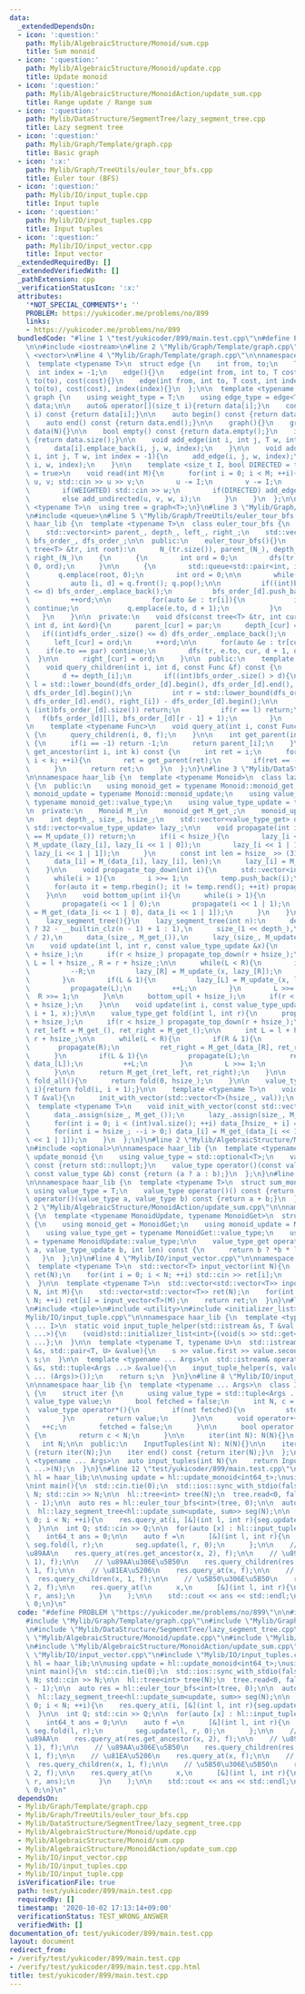 ```yaml
---
data:
  _extendedDependsOn:
  - icon: ':question:'
    path: Mylib/AlgebraicStructure/Monoid/sum.cpp
    title: Sum monoid
  - icon: ':question:'
    path: Mylib/AlgebraicStructure/Monoid/update.cpp
    title: Update monoid
  - icon: ':question:'
    path: Mylib/AlgebraicStructure/MonoidAction/update_sum.cpp
    title: Range update / Range sum
  - icon: ':question:'
    path: Mylib/DataStructure/SegmentTree/lazy_segment_tree.cpp
    title: Lazy segment tree
  - icon: ':question:'
    path: Mylib/Graph/Template/graph.cpp
    title: Basic graph
  - icon: ':x:'
    path: Mylib/Graph/TreeUtils/euler_tour_bfs.cpp
    title: Euler tour (BFS)
  - icon: ':question:'
    path: Mylib/IO/input_tuple.cpp
    title: Input tuple
  - icon: ':question:'
    path: Mylib/IO/input_tuples.cpp
    title: Input tuples
  - icon: ':question:'
    path: Mylib/IO/input_vector.cpp
    title: Input vector
  _extendedRequiredBy: []
  _extendedVerifiedWith: []
  _pathExtension: cpp
  _verificationStatusIcon: ':x:'
  attributes:
    '*NOT_SPECIAL_COMMENTS*': ''
    PROBLEM: https://yukicoder.me/problems/no/899
    links:
    - https://yukicoder.me/problems/no/899
  bundledCode: "#line 1 \"test/yukicoder/899/main.test.cpp\"\n#define PROBLEM \"https://yukicoder.me/problems/no/899\"\
    \n\n#include <iostream>\n#line 2 \"Mylib/Graph/Template/graph.cpp\"\n#include\
    \ <vector>\n#line 4 \"Mylib/Graph/Template/graph.cpp\"\n\nnamespace haar_lib {\n\
    \  template <typename T>\n  struct edge {\n    int from, to;\n    T cost;\n  \
    \  int index = -1;\n    edge(){}\n    edge(int from, int to, T cost): from(from),\
    \ to(to), cost(cost){}\n    edge(int from, int to, T cost, int index): from(from),\
    \ to(to), cost(cost), index(index){}\n  };\n\n  template <typename T>\n  struct\
    \ graph {\n    using weight_type = T;\n    using edge_type = edge<T>;\n\n    std::vector<std::vector<edge<T>>>\
    \ data;\n\n    auto& operator[](size_t i){return data[i];}\n    const auto& operator[](size_t\
    \ i) const {return data[i];}\n\n    auto begin() const {return data.begin();}\n\
    \    auto end() const {return data.end();}\n\n    graph(){}\n    graph(int N):\
    \ data(N){}\n\n    bool empty() const {return data.empty();}\n    int size() const\
    \ {return data.size();}\n\n    void add_edge(int i, int j, T w, int index = -1){\n\
    \      data[i].emplace_back(i, j, w, index);\n    }\n\n    void add_undirected(int\
    \ i, int j, T w, int index = -1){\n      add_edge(i, j, w, index);\n      add_edge(j,\
    \ i, w, index);\n    }\n\n    template <size_t I, bool DIRECTED = true, bool WEIGHTED\
    \ = true>\n    void read(int M){\n      for(int i = 0; i < M; ++i){\n        int\
    \ u, v; std::cin >> u >> v;\n        u -= I;\n        v -= I;\n        T w = 1;\n\
    \        if(WEIGHTED) std::cin >> w;\n        if(DIRECTED) add_edge(u, v, w, i);\n\
    \        else add_undirected(u, v, w, i);\n      }\n    }\n  };\n\n  template\
    \ <typename T>\n  using tree = graph<T>;\n}\n#line 3 \"Mylib/Graph/TreeUtils/euler_tour_bfs.cpp\"\
    \n#include <queue>\n#line 5 \"Mylib/Graph/TreeUtils/euler_tour_bfs.cpp\"\n\nnamespace\
    \ haar_lib {\n  template <typename T>\n  class euler_tour_bfs {\n    int N_;\n\
    \    std::vector<int> parent_, depth_, left_, right_;\n    std::vector<std::vector<int>>\
    \ bfs_order_, dfs_order_;\n\n  public:\n    euler_tour_bfs(){}\n    euler_tour_bfs(const\
    \ tree<T> &tr, int root):\n      N_(tr.size()), parent_(N_), depth_(N_), left_(N_),\
    \ right_(N_)\n    {\n      {\n        int ord = 0;\n        dfs(tr, root, -1,\
    \ 0, ord);\n      }\n\n      {\n        std::queue<std::pair<int, int>> q;\n \
    \       q.emplace(root, 0);\n        int ord = 0;\n\n        while(not q.empty()){\n\
    \          auto [i, d] = q.front(); q.pop();\n\n          if((int)bfs_order_.size()\
    \ <= d) bfs_order_.emplace_back();\n          bfs_order_[d].push_back(ord);\n\
    \          ++ord;\n\n          for(auto &e : tr[i]){\n            if(e.to == parent_[i])\
    \ continue;\n            q.emplace(e.to, d + 1);\n          }\n        }\n   \
    \   }\n    }\n\n  private:\n    void dfs(const tree<T> &tr, int cur, int par,\
    \ int d, int &ord){\n      parent_[cur] = par;\n      depth_[cur] = d;\n\n   \
    \   if((int)dfs_order_.size() <= d) dfs_order_.emplace_back();\n      dfs_order_[d].push_back(ord);\n\
    \      left_[cur] = ord;\n      ++ord;\n\n      for(auto &e : tr[cur]){\n    \
    \    if(e.to == par) continue;\n        dfs(tr, e.to, cur, d + 1, ord);\n    \
    \  }\n\n      right_[cur] = ord;\n    }\n\n  public:\n    template <typename Func>\n\
    \    void query_children(int i, int d, const Func &f) const {\n      if(i != -1){\n\
    \        d += depth_[i];\n        if((int)bfs_order_.size() > d){\n          int\
    \ l = std::lower_bound(dfs_order_[d].begin(), dfs_order_[d].end(), left_[i]) -\
    \ dfs_order_[d].begin();\n          int r = std::lower_bound(dfs_order_[d].begin(),\
    \ dfs_order_[d].end(), right_[i]) - dfs_order_[d].begin();\n\n          if(l >=\
    \ (int)bfs_order_[d].size()) return;\n          if(r == l) return;\n\n       \
    \   f(bfs_order_[d][l], bfs_order_[d][r - 1] + 1);\n        }\n      }\n    }\n\
    \n    template <typename Func>\n    void query_at(int i, const Func &f) const\
    \ {\n      query_children(i, 0, f);\n    }\n\n    int get_parent(int i) const\
    \ {\n      if(i == -1) return -1;\n      return parent_[i];\n    }\n\n    int\
    \ get_ancestor(int i, int k) const {\n      int ret = i;\n      for(int i = 0;\
    \ i < k; ++i){\n        ret = get_parent(ret);\n        if(ret == -1) break;\n\
    \      }\n      return ret;\n    }\n  };\n}\n#line 3 \"Mylib/DataStructure/SegmentTree/lazy_segment_tree.cpp\"\
    \n\nnamespace haar_lib {\n  template <typename Monoid>\n  class lazy_segment_tree\
    \ {\n  public:\n    using monoid_get = typename Monoid::monoid_get;\n    using\
    \ monoid_update = typename Monoid::monoid_update;\n    using value_type_get =\
    \ typename monoid_get::value_type;\n    using value_type_update = typename monoid_update::value_type;\n\
    \n  private:\n    Monoid M_;\n    monoid_get M_get_;\n    monoid_update M_update_;\n\
    \n    int depth_, size_, hsize_;\n    std::vector<value_type_get> data_;\n   \
    \ std::vector<value_type_update> lazy_;\n\n    void propagate(int i){\n      if(lazy_[i]\
    \ == M_update_()) return;\n      if(i < hsize_){\n        lazy_[i << 1 | 0] =\
    \ M_update_(lazy_[i], lazy_[i << 1 | 0]);\n        lazy_[i << 1 | 1] = M_update_(lazy_[i],\
    \ lazy_[i << 1 | 1]);\n      }\n      const int len = hsize_ >> (31 - __builtin_clz(i));\n\
    \      data_[i] = M_(data_[i], lazy_[i], len);\n      lazy_[i] = M_update_();\n\
    \    }\n\n    void propagate_top_down(int i){\n      std::vector<int> temp;\n\
    \      while(i > 1){\n        i >>= 1;\n        temp.push_back(i);\n      }\n\n\
    \      for(auto it = temp.rbegin(); it != temp.rend(); ++it) propagate(*it);\n\
    \    }\n\n    void bottom_up(int i){\n      while(i > 1){\n        i >>= 1;\n\
    \        propagate(i << 1 | 0);\n        propagate(i << 1 | 1);\n        data_[i]\
    \ = M_get_(data_[i << 1 | 0], data_[i << 1 | 1]);\n      }\n    }\n\n  public:\n\
    \    lazy_segment_tree(){}\n    lazy_segment_tree(int n):\n      depth_(n > 1\
    \ ? 32 - __builtin_clz(n - 1) + 1 : 1),\n      size_(1 << depth_),\n      hsize_(size_\
    \ / 2),\n      data_(size_, M_get_()),\n      lazy_(size_, M_update_())\n    {}\n\
    \n    void update(int l, int r, const value_type_update &x){\n      propagate_top_down(l\
    \ + hsize_);\n      if(r < hsize_) propagate_top_down(r + hsize_);\n\n      int\
    \ L = l + hsize_, R = r + hsize_;\n\n      while(L < R){\n        if(R & 1){\n\
    \          --R;\n          lazy_[R] = M_update_(x, lazy_[R]);\n          propagate(R);\n\
    \        }\n        if(L & 1){\n          lazy_[L] = M_update_(x, lazy_[L]);\n\
    \          propagate(L);\n          ++L;\n        }\n        L >>= 1;\n      \
    \  R >>= 1;\n      }\n\n      bottom_up(l + hsize_);\n      if(r < hsize_) bottom_up(r\
    \ + hsize_);\n    }\n\n    void update(int i, const value_type_update &x){update(i,\
    \ i + 1, x);}\n\n    value_type_get fold(int l, int r){\n      propagate_top_down(l\
    \ + hsize_);\n      if(r < hsize_) propagate_top_down(r + hsize_);\n\n      value_type_get\
    \ ret_left = M_get_(), ret_right = M_get_();\n\n      int L = l + hsize_, R =\
    \ r + hsize_;\n\n      while(L < R){\n        if(R & 1){\n          --R;\n   \
    \       propagate(R);\n          ret_right = M_get_(data_[R], ret_right);\n  \
    \      }\n        if(L & 1){\n          propagate(L);\n          ret_left = M_get_(ret_left,\
    \ data_[L]);\n          ++L;\n        }\n        L >>= 1;\n        R >>= 1;\n\
    \      }\n\n      return M_get_(ret_left, ret_right);\n    }\n\n    value_type_get\
    \ fold_all(){\n      return fold(0, hsize_);\n    }\n\n    value_type_get operator[](int\
    \ i){return fold(i, i + 1);}\n\n    template <typename T>\n    void init(const\
    \ T &val){\n      init_with_vector(std::vector<T>(hsize_, val));\n    }\n\n  \
    \  template <typename T>\n    void init_with_vector(const std::vector<T> &val){\n\
    \      data_.assign(size_, M_get_());\n      lazy_.assign(size_, M_update_());\n\
    \      for(int i = 0; i < (int)val.size(); ++i) data_[hsize_ + i] = (value_type_get)val[i];\n\
    \      for(int i = hsize_; --i > 0;) data_[i] = M_get_(data_[i << 1 | 0], data_[i\
    \ << 1 | 1]);\n    }\n  };\n}\n#line 2 \"Mylib/AlgebraicStructure/Monoid/update.cpp\"\
    \n#include <optional>\n\nnamespace haar_lib {\n  template <typename T>\n  struct\
    \ update_monoid {\n    using value_type = std::optional<T>;\n    value_type operator()()\
    \ const {return std::nullopt;}\n    value_type operator()(const value_type &a,\
    \ const value_type &b) const {return (a ? a : b);}\n  };\n}\n#line 2 \"Mylib/AlgebraicStructure/Monoid/sum.cpp\"\
    \n\nnamespace haar_lib {\n  template <typename T>\n  struct sum_monoid {\n   \
    \ using value_type = T;\n    value_type operator()() const {return 0;}\n    value_type\
    \ operator()(value_type a, value_type b) const {return a + b;}\n  };\n}\n#line\
    \ 2 \"Mylib/AlgebraicStructure/MonoidAction/update_sum.cpp\"\n\nnamespace haar_lib\
    \ {\n  template <typename MonoidUpdate, typename MonoidGet>\n  struct update_sum\
    \ {\n    using monoid_get = MonoidGet;\n    using monoid_update = MonoidUpdate;\n\
    \    using value_type_get = typename MonoidGet::value_type;\n    using value_type_update\
    \ = typename MonoidUpdate::value_type;\n\n    value_type_get operator()(value_type_get\
    \ a, value_type_update b, int len) const {\n      return b ? *b * len : a;\n \
    \   }\n  };\n}\n#line 4 \"Mylib/IO/input_vector.cpp\"\n\nnamespace haar_lib {\n\
    \  template <typename T>\n  std::vector<T> input_vector(int N){\n    std::vector<T>\
    \ ret(N);\n    for(int i = 0; i < N; ++i) std::cin >> ret[i];\n    return ret;\n\
    \  }\n\n  template <typename T>\n  std::vector<std::vector<T>> input_vector(int\
    \ N, int M){\n    std::vector<std::vector<T>> ret(N);\n    for(int i = 0; i <\
    \ N; ++i) ret[i] = input_vector<T>(M);\n    return ret;\n  }\n}\n#line 4 \"Mylib/IO/input_tuples.cpp\"\
    \n#include <tuple>\n#include <utility>\n#include <initializer_list>\n#line 6 \"\
    Mylib/IO/input_tuple.cpp\"\n\nnamespace haar_lib {\n  template <typename T, size_t\
    \ ... I>\n  static void input_tuple_helper(std::istream &s, T &val, std::index_sequence<I\
    \ ...>){\n    (void)std::initializer_list<int>{(void(s >> std::get<I>(val)), 0)\
    \ ...};\n  }\n\n  template <typename T, typename U>\n  std::istream& operator>>(std::istream\
    \ &s, std::pair<T, U> &value){\n    s >> value.first >> value.second;\n    return\
    \ s;\n  }\n\n  template <typename ... Args>\n  std::istream& operator>>(std::istream\
    \ &s, std::tuple<Args ...> &value){\n    input_tuple_helper(s, value, std::make_index_sequence<sizeof\
    \ ... (Args)>());\n    return s;\n  }\n}\n#line 8 \"Mylib/IO/input_tuples.cpp\"\
    \n\nnamespace haar_lib {\n  template <typename ... Args>\n  class InputTuples\
    \ {\n    struct iter {\n      using value_type = std::tuple<Args ...>;\n     \
    \ value_type value;\n      bool fetched = false;\n      int N, c = 0;\n\n    \
    \  value_type operator*(){\n        if(not fetched){\n          std::cin >> value;\n\
    \        }\n        return value;\n      }\n\n      void operator++(){\n     \
    \   ++c;\n        fetched = false;\n      }\n\n      bool operator!=(iter &) const\
    \ {\n        return c < N;\n      }\n\n      iter(int N): N(N){}\n    };\n\n \
    \   int N;\n\n  public:\n    InputTuples(int N): N(N){}\n\n    iter begin() const\
    \ {return iter(N);}\n    iter end() const {return iter(N);}\n  };\n\n  template\
    \ <typename ... Args>\n  auto input_tuples(int N){\n    return InputTuples<Args\
    \ ...>(N);\n  }\n}\n#line 12 \"test/yukicoder/899/main.test.cpp\"\n\nnamespace\
    \ hl = haar_lib;\n\nusing update = hl::update_monoid<int64_t>;\nusing sum = hl::sum_monoid<int64_t>;\n\
    \nint main(){\n  std::cin.tie(0);\n  std::ios::sync_with_stdio(false);\n\n  int\
    \ N; std::cin >> N;\n\n  hl::tree<int> tree(N);\n  tree.read<0, false, false>(N\
    \ - 1);\n\n  auto res = hl::euler_tour_bfs<int>(tree, 0);\n\n  auto A = hl::input_vector<int64_t>(N);\n\
    \  hl::lazy_segment_tree<hl::update_sum<update, sum>> seg(N);\n\n  for(int i =\
    \ 0; i < N; ++i){\n    res.query_at(i, [&](int l, int r){seg.update(l, r, A[i]);});\n\
    \  }\n\n  int Q; std::cin >> Q;\n\n  for(auto [x] : hl::input_tuples<int>(Q)){\n\
    \    int64_t ans = 0;\n\n    auto f =\n      [&](int l, int r){\n        ans +=\
    \ seg.fold(l, r);\n        seg.update(l, r, 0);\n      };\n\n    // \u89AA\u306E\
    \u89AA\n    res.query_at(res.get_ancestor(x, 2), f);\n\n    // \u89AA\n    res.query_at(res.get_ancestor(x,\
    \ 1), f);\n\n    // \u89AA\u306E\u5B50\n    res.query_children(res.get_parent(x),\
    \ 1, f);\n\n    // \u81EA\u5206\n    res.query_at(x, f);\n\n    // \u5B50\n  \
    \  res.query_children(x, 1, f);\n\n    // \u5B50\u306E\u5B50\n    res.query_children(x,\
    \ 2, f);\n\n    res.query_at(\n      x,\n      [&](int l, int r){\n        seg.update(l,\
    \ r, ans);\n      }\n    );\n\n    std::cout << ans << std::endl;\n  }\n\n  return\
    \ 0;\n}\n"
  code: "#define PROBLEM \"https://yukicoder.me/problems/no/899\"\n\n#include <iostream>\n\
    #include \"Mylib/Graph/Template/graph.cpp\"\n#include \"Mylib/Graph/TreeUtils/euler_tour_bfs.cpp\"\
    \n#include \"Mylib/DataStructure/SegmentTree/lazy_segment_tree.cpp\"\n#include\
    \ \"Mylib/AlgebraicStructure/Monoid/update.cpp\"\n#include \"Mylib/AlgebraicStructure/Monoid/sum.cpp\"\
    \n#include \"Mylib/AlgebraicStructure/MonoidAction/update_sum.cpp\"\n#include\
    \ \"Mylib/IO/input_vector.cpp\"\n#include \"Mylib/IO/input_tuples.cpp\"\n\nnamespace\
    \ hl = haar_lib;\n\nusing update = hl::update_monoid<int64_t>;\nusing sum = hl::sum_monoid<int64_t>;\n\
    \nint main(){\n  std::cin.tie(0);\n  std::ios::sync_with_stdio(false);\n\n  int\
    \ N; std::cin >> N;\n\n  hl::tree<int> tree(N);\n  tree.read<0, false, false>(N\
    \ - 1);\n\n  auto res = hl::euler_tour_bfs<int>(tree, 0);\n\n  auto A = hl::input_vector<int64_t>(N);\n\
    \  hl::lazy_segment_tree<hl::update_sum<update, sum>> seg(N);\n\n  for(int i =\
    \ 0; i < N; ++i){\n    res.query_at(i, [&](int l, int r){seg.update(l, r, A[i]);});\n\
    \  }\n\n  int Q; std::cin >> Q;\n\n  for(auto [x] : hl::input_tuples<int>(Q)){\n\
    \    int64_t ans = 0;\n\n    auto f =\n      [&](int l, int r){\n        ans +=\
    \ seg.fold(l, r);\n        seg.update(l, r, 0);\n      };\n\n    // \u89AA\u306E\
    \u89AA\n    res.query_at(res.get_ancestor(x, 2), f);\n\n    // \u89AA\n    res.query_at(res.get_ancestor(x,\
    \ 1), f);\n\n    // \u89AA\u306E\u5B50\n    res.query_children(res.get_parent(x),\
    \ 1, f);\n\n    // \u81EA\u5206\n    res.query_at(x, f);\n\n    // \u5B50\n  \
    \  res.query_children(x, 1, f);\n\n    // \u5B50\u306E\u5B50\n    res.query_children(x,\
    \ 2, f);\n\n    res.query_at(\n      x,\n      [&](int l, int r){\n        seg.update(l,\
    \ r, ans);\n      }\n    );\n\n    std::cout << ans << std::endl;\n  }\n\n  return\
    \ 0;\n}\n"
  dependsOn:
  - Mylib/Graph/Template/graph.cpp
  - Mylib/Graph/TreeUtils/euler_tour_bfs.cpp
  - Mylib/DataStructure/SegmentTree/lazy_segment_tree.cpp
  - Mylib/AlgebraicStructure/Monoid/update.cpp
  - Mylib/AlgebraicStructure/Monoid/sum.cpp
  - Mylib/AlgebraicStructure/MonoidAction/update_sum.cpp
  - Mylib/IO/input_vector.cpp
  - Mylib/IO/input_tuples.cpp
  - Mylib/IO/input_tuple.cpp
  isVerificationFile: true
  path: test/yukicoder/899/main.test.cpp
  requiredBy: []
  timestamp: '2020-10-02 17:13:14+09:00'
  verificationStatus: TEST_WRONG_ANSWER
  verifiedWith: []
documentation_of: test/yukicoder/899/main.test.cpp
layout: document
redirect_from:
- /verify/test/yukicoder/899/main.test.cpp
- /verify/test/yukicoder/899/main.test.cpp.html
title: test/yukicoder/899/main.test.cpp
---
```

